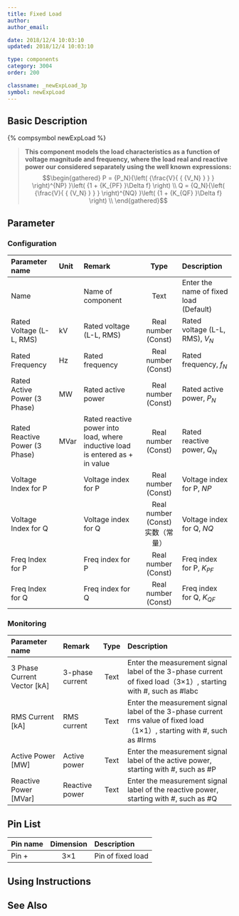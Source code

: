 ```yaml
---
title: Fixed Load
author: 
author_email:

date: 2018/12/4 10:03:10
updated: 2018/12/4 10:03:10

type: components
category: 3004
order: 200

classname: _newExpLoad_3p
symbol: newExpLoad
---
```

## Basic Description
{% compsymbol newExpLoad %}

> **This component models the load characteristics as a function of voltage magnitude and frequency, where the load real and reactive power our considered separately using the well known expressions:**
> $$\begin{gathered}
  P = {P_N}{\left( {\frac{V}{ { {V_N} } } } \right)^{NP} }\left( {1 + {K_{PF} }\Delta f} \right) \\
  Q = {Q_N}{\left( {\frac{V}{ { {V_N} } } } \right)^{NQ} }\left( {1 + {K_{QF} }\Delta f} \right) \\ 
\end{gathered}$$

## Parameter
### Configuration
| Parameter name | Unit | Remark | Type | Description |
| :--- | :--- | :--- | :--: | :--- |
| Name |  | Name of component | Text | Enter the name of fixed load (Default) |
| Rated Voltage (L-L, RMS) | kV | Rated voltage (L-L, RMS) | Real number (Const) | Rated voltage (L-L, RMS), $V_N$ |
| Rated Frequency | Hz | Rated frequency | Real number (Const) | Rated frequency, $f_N$ |
| Rated Active Power (3 Phase) | MW | Rated active power | Real number (Const) | Rated active power, $P_N$ |
| Rated Reactive Power (3 Phase) | MVar | Rated reactive power into load, where inductive load is entered as + in value  | Real number (Const) | Rated reactive power, $Q_N$ |
| Voltage Index for P |  | Voltage index for P | Real number (Const) | Voltage index for P, $NP$ |
| Voltage Index for Q |  | Voltage index for Q | Real number (Const)实数（常量） | Voltage index for Q, $NQ$ |
| Freq Index for P |  | Freq index for P | Real number (Const) | Freq index for P, $K_{PF}$ |
| Freq Index for Q |  | Freq index for Q | Real number (Const) | Freq index for Q, $K_{QF}$ |

### Monitoring
| Parameter name | Remark | Type | Description |
| :--- | :--- | :--: | :--- |
| 3 Phase Current Vector \[kA\] | 3-phase current | Text | Enter the measurement signal label of the 3-phase current of fixed load（3×1）, starting with #, such as #labc |
| RMS Current \[kA\] | RMS current | Text | Enter the measurement signal label of the 3-phase current rms value of fixed load（1×1）, starting with #, such as #lrms |
| Active Power \[MW\] | Active power | Text | Enter the measurement signal label of the active power, starting with #, such as #P |
| Reactive Power \[MVar\] | Reactive power | Text | Enter the measurement signal label of the reactive power, starting with #, such as #Q |


## Pin List

| Pin name | Dimension | Description |
| :--- | :--:  | :--- |
| Pin + | 3×1 | Pin of fixed load |

## Using Instructions



## See Also


